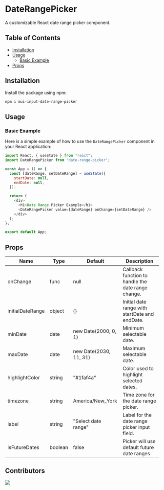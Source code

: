 # DateRangePicker

A customizable React date range picker component.

## Table of Contents

- [Installation](#installation)
- [Usage](#usage)
  - [Basic Example](#basic-example)
- [Props](#props)

## Installation

Install the package using npm:

```bash
npm i mui-input-date-range-picker
```

## Usage

### Basic Example

Here is a simple example of how to use the `DateRangePicker` component in your React application:

```javascript
import React, { useState } from "react";
import DateRangePicker from "date-range-picker";

const App = () => {
  const [dateRange, setDateRange] = useState({
    startDate: null,
    endDate: null,
  });

  return (
    <div>
      <h1>Date Range Picker Example</h1>
      <DateRangePicker value={dateRange} onChange={setDateRange} />
    </div>
  );
};

export default App;
```

## Props

| Name             | Type    | Default                | Description                                        |
| ---------------- | ------- | ---------------------- | -------------------------------------------------- |
| onChange         | func    | null                   | Callback function to handle the date range change. |
| initialDateRange | object  | {}                     | Initial date range with startDate and endDate.     |
| minDate          | date    | new Date(2000, 0, 1)   | Minimum selectable date.                           |
| maxDate          | date    | new Date(2030, 11, 31) | Maximum selectable date.                           |
| highlightColor   | string  | "#1faf4a"              | Color used to highlight selected dates.            |
| timezone         | string  | America/New_York       | Time zone for the date range picker.               |
| label            | string  | "Select date range"    | Label for the date range picker input field.       |
| isFutureDates    | boolean | false                  | Picker will use default future date ranges         |

## Contributors

<a href="https://github.com/singhshubham98/date-range-picker/graphs/contributors">
  <img src="https://contributors-img.web.app/image?repo=singhshubham98/date-range-picker" />
</a>
